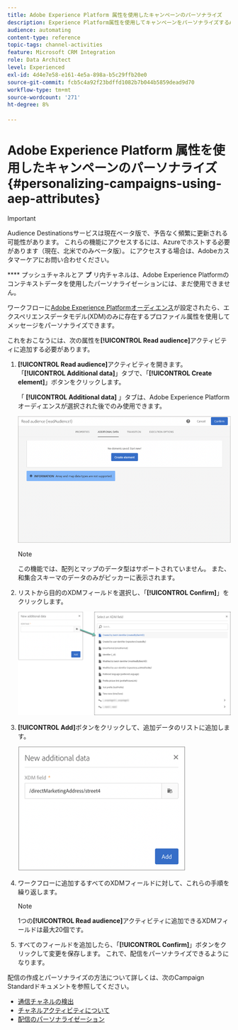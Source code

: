 ```yaml
---
title: Adobe Experience Platform 属性を使用したキャンペーンのパーソナライズ
description: Experience Platform属性を使用してキャンペーンをパーソナライズするAdobeについて説明します。
audience: automating
content-type: reference
topic-tags: channel-activities
feature: Microsoft CRM Integration
role: Data Architect
level: Experienced
exl-id: 4d4e7e58-e161-4e5a-898a-b5c29ffb20e0
source-git-commit: fcb5c4a92f23bdffd1082b7b044b5859dead9d70
workflow-type: tm+mt
source-wordcount: '271'
ht-degree: 8%

---
```


# Adobe Experience Platform 属性を使用したキャンペーンのパーソナライズ {#personalizing-campaigns-using-aep-attributes}

>[!IMPORTANT]
>
>Audience Destinationsサービスは現在ベータ版で、予告なく頻繁に更新される可能性があります。 これらの機能にアクセスするには、Azureでホストする必要があります（現在、北米でのみベータ版）。 にアクセスする場合は、Adobeカスタマーケアにお問い合わせください。
>
>**** プッシュチャネルとア **プ** リ内チャネルは、Adobe Experience Platformのコンテキストデータを使用したパーソナライゼーションには、まだ使用できません。

ワークフローに[Adobe Experience Platformオーディエンス](../../integrating/using/aep-about-audience-destinations-service.md)が設定されたら、エクスペリエンスデータモデル(XDM)のみに存在するプロファイル属性を使用してメッセージをパーソナライズできます。

これをおこなうには、次の属性を&#x200B;**[!UICONTROL Read audience]**&#x200B;アクティビティに追加する必要があります。

1. **[!UICONTROL Read audience]**&#x200B;アクティビティを開きます。 「**[!UICONTROL Additional data]**」タブで、「**[!UICONTROL Create element]**」ボタンをクリックします。

   「 **[!UICONTROL Additional data]** 」タブは、Adobe Experience Platformオーディエンスが選択された後でのみ使用できます。

   ![](assets/aep_wkf_readaudience_attributes.png)

   >[!NOTE]
   >
   >この機能では、配列とマップのデータ型はサポートされていません。 また、和集合スキーマのデータのみがピッカーに表示されます。

1. リストから目的のXDMフィールドを選択し、「**[!UICONTROL Confirm]**」をクリックします。

   ![](assets/aep_wkf_readaudience_perso1.png)

1. **[!UICONTROL Add]**&#x200B;ボタンをクリックして、追加データのリストに追加します。

   ![](assets/aep_wkf_readaudience_perso3.png)

1. ワークフローに追加するすべてのXDMフィールドに対して、これらの手順を繰り返します。

   >[!NOTE]
   >
   >1つの&#x200B;**[!UICONTROL Read audience]**&#x200B;アクティビティに追加できるXDMフィールドは最大20個です。

1. すべてのフィールドを追加したら、「**[!UICONTROL Confirm]**」ボタンをクリックして変更を保存します。 これで、配信をパーソナライズできるようになります。

配信の作成とパーソナライズの方法について詳しくは、次のCampaign Standardドキュメントを参照してください。

* [通信チャネルの検出](../../channels/using/get-started-communication-channels.md)
* [チャネルアクティビティについて](../../automating/using/about-channel-activities.md)
* [配信のパーソナライゼーション](../../designing/using/personalization.md)
